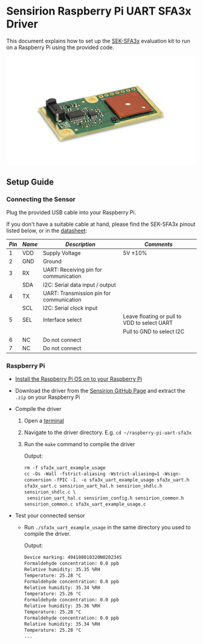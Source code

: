 # Sensirion Raspberry Pi UART SFA3x Driver

This document explains how to set up the [SEK-SFA3x](https://www.sensirion.com/my-sfa-ek/) evaluation kit to run on a
Raspberry Pi using the provided code.

[<center><img src="images/SFA3x.png" width="500px"></center>](https://www.sensirion.com/my-sfa-ek/)

## Setup Guide

### Connecting the Sensor

Plug the provided USB cable into your Raspberry Pi.

If you don't have a suitable cable at hand, please find the SEK-SFA3x pinout listed below, or in
the [datasheet](https://www.sensirion.com/fileadmin/user_upload/customers/sensirion/Dokumente/14_Formaldehyde_Sensors/Datasheets/Sensirion_Formaldehyde_Sensors_SFA30_Datasheet.pdf):

| *Pin* | *Name* | *Description* | *Comments* |
|-------|--------|---------------|------------|
| 1     | VDD    | Supply Voltage | 5V ±10%
| 2     | GND    | Ground |
| 3     | RX     | UART: Receiving pin for communication |
|       | SDA    | I2C: Serial data input / output |
| 4     | TX     | UART: Transmission pin for communication |
|       | SCL    | I2C: Serial clock input |
| 5     | SEL    | Interface select | Leave floating or pull to VDD to select UART
|       |        |  | Pull to GND to select I2C
| 6     | NC     | Do not connect |
| 7     | NC     | Do not connect |

### Raspberry Pi

- [Install the Raspberry Pi OS on to your Raspberry Pi](https://projects.raspberrypi.org/en/projects/raspberry-pi-setting-up)
- Download the driver from the [Sensirion GitHub Page](https://github.com/Sensirion/raspberry-pi-uart-sfa3x/tags)
  and extract the `.zip` on your Raspberry Pi
- Compile the driver
    1. Open a [terminal](https://www.raspberrypi.org/documentation/usage/terminal/)
    2. Navigate to the driver directory. E.g. `cd ~/raspberry-pi-uart-sfa3x`
    3. Run the `make` command to compile the driver

       Output:
       ```
       rm -f sfa3x_uart_example_usage
       cc -Os -Wall -fstrict-aliasing -Wstrict-aliasing=1 -Wsign-conversion -fPIC -I. -o sfa3x_uart_example_usage sfa3x_uart.h sfa3x_uart.c sensirion_uart_hal.h sensirion_shdlc.h sensirion_shdlc.c \
        sensirion_uart_hal.c sensirion_config.h sensirion_common.h sensirion_common.c sfa3x_uart_example_usage.c
       ```

- Test your connected sensor
    - Run `./sfa3x_uart_example_usage` in the same directory you used to compile the driver.

      Output:
      ```
      Device marking: 494108010320N020234S
      Formaldehyde concentration: 0.0 ppb
      Relative humidity: 35.35 %RH
      Temperature: 25.28 °C
      Formaldehyde concentration: 0.0 ppb
      Relative humidity: 35.34 %RH
      Temperature: 25.26 °C
      Formaldehyde concentration: 0.0 ppb
      Relative humidity: 35.36 %RH
      Temperature: 25.28 °C
      Formaldehyde concentration: 0.0 ppb
      Relative humidity: 35.34 %RH
      Temperature: 25.28 °C
      ...
      ```
    
